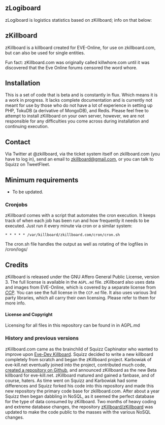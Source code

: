 ## zLogiboard
zLogiboard is logistics statistics based on zKillboard; info on that below:

## zKillboard
zKillboard is a killboard created for EVE-Online, for use on zkillboard.com, but can also be used for single entities.


Fun fact: zKillboard.com was originally called killwhore.com until it was discovered that the Eve Online forums censored the word whore.

## Installation
This is a set of code that is beta and is constantly in flux. Which means it is a work in progress.  It lacks complete documentation and is currently not meant for use by those who do not have a lot of experience in setting up PHP, TokuDB (a derivative of MongoDB), and Redis. Please feel free to attempt to install zKillboard on your own server, however, we are not responsible for any difficulties you come across during installation and continuing execution.

## Contact
Via Twitter at @zkillboard, via the ticket system itself on zkillboard.com (you have to log in), send an email to zkillboard@gmail.com, or you can talk to Squizz on TweetFleet.

## Minimum requirements
- To be updated.

### Cronjobs
zKillboard comes with a script that automates the cron execution.
It keeps track of when each job has been run and how frequently it needs to be executed.
Just run it every minute via cron or a similar system:

```
* * * * * /var/killboard/zkillboard.com/cron/cron.sh
```

The cron.sh file handles the output as well as rotating of the logfiles in /cron/logs/

## Credits
zKillboard is released under the GNU Affero General Public License, version 3. The full license is available in the `AGPL.md` file.
zKillboard also uses data and images from EVE-Online, which is covered by a separate license from _[CCP](http://www.ccpgames.com)_. You can see the full license in the `CCP.md` file.
It also uses various 3rd party libraries, which all carry their own licensing. Please refer to them for more info.

#### License and Copyright
Licensing for all files in this repository can be found in in AGPL.md

### History and previous versions
zKillboard.com came as the brainchild of Squizz Caphinator who wanted to improve upon [Eve-Dev Killboard](http://wiki.eve-id.net/EDK). Squizz decided to write a new killboard completely from scratch and began the zKillboard project. Karbowiak of eve-kill.net eventually joined into the project, contributed much code, [created a repository on Github](https://github.com/EVE-KILL/zKillboard), and announced zKillboard as the new Beta killboard for eve-kill.net. zKillboard matured and gained a fanbase, and of course, haters. As time went on Squizz and Karbowiak had some differences and Squizz forked his code into this repository and made this new repository the primary code base for zkillboard.com. After about a year Squizz then began dabbling in NoSQL, as it seemed the perfect database for the type of data consumed by zKillboard. Two months of heavy coding and extreme database changes, the repository [zKillboard/zKillboard](https://github.com/zKillboard/zKillboard) was updated to make the code public to the masses with the various NoSQL changes.
